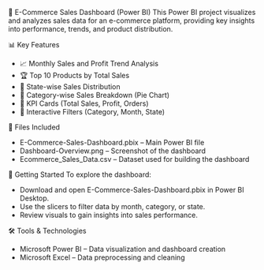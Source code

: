 🛒 E-Commerce Sales Dashboard (Power BI)
This Power BI project visualizes and analyzes sales data for an e-commerce platform, providing key insights into performance, trends, and product distribution.

📊 Key Features
- 📈 Monthly Sales and Profit Trend Analysis
- 🏆 Top 10 Products by Total Sales
- 📍 State-wise Sales Distribution
- 🧩 Category-wise Sales Breakdown (Pie Chart)
- 🧮 KPI Cards (Total Sales, Profit, Orders)
- 🔎 Interactive Filters (Category, Month, State)

📁 Files Included
- E-Commerce-Sales-Dashboard.pbix – Main Power BI file
- Dashboard-Overview.png – Screenshot of the dashboard
- Ecommerce_Sales_Data.csv – Dataset used for building the dashboard

🚀 Getting Started
To explore the dashboard:
- Download and open E-Commerce-Sales-Dashboard.pbix in Power BI Desktop.
- Use the slicers to filter data by month, category, or state.
- Review visuals to gain insights into sales performance.

🛠 Tools & Technologies
- Microsoft Power BI – Data visualization and dashboard creation
- Microsoft Excel – Data preprocessing and cleaning
